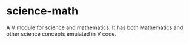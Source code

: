 # science-math
A V module for science and mathematics.
It has both Mathematics and other science concepts emulated in V code.
